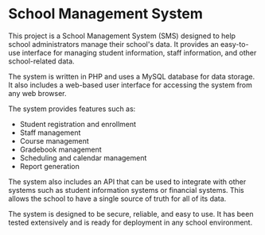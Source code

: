 # School Management System

This project is a School Management System (SMS) designed to help school administrators manage their school's data. It provides an easy-to-use interface for managing student information, staff information, and other school-related data. 

The system is written in PHP and uses a MySQL database for data storage. It also includes a web-based user interface for accessing the system from any web browser. 

The system provides features such as: 
* Student registration and enrollment 
* Staff management 
* Course management 
* Gradebook management 
* Scheduling and calendar management 
* Report generation 

 The system also includes an API that can be used to integrate with other systems such as student information systems or financial systems. This allows the school to have a single source of truth for all of its data. 

 The system is designed to be secure, reliable, and easy to use. It has been tested extensively and is ready for deployment in any school environment.
